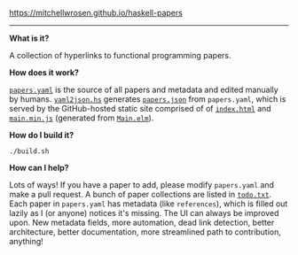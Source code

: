 https://mitchellwrosen.github.io/haskell-papers

---

**What is it?**

A collection of hyperlinks to functional programming papers.

**How does it work?**

[`papers.yaml`](papers.yaml) is the source of all papers and metadata and edited
manually by humans. [`yaml2json.hs`](yaml2json.hs) generates
[`papers.json`](papers.json) from `papers.yaml`, which is served by the
GitHub-hosted static site comprised of of [`index.html`](index.html) and
[`main.min.js`](main.min.js) (generated from [`Main.elm`](Main.elm)).

**How do I build it?**

    ./build.sh

**How can I help?**

Lots of ways! If you have a paper to add, please modify `papers.yaml` and make a
pull request. A bunch of paper collections are listed in [`todo.txt`](todo.txt).
Each paper in `papers.yaml` has metadata (like `references`), which is filled
out lazily as I (or anyone) notices it's missing. The UI can always be improved
upon. New metadata fields, more automation, dead link detection, better
architecture, better documentation, more streamlined path to contribution,
anything!
